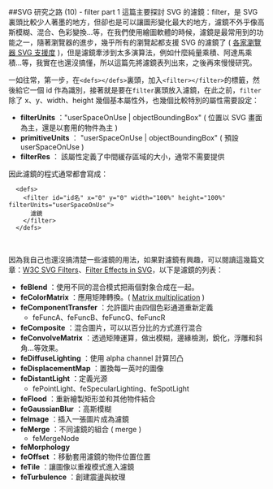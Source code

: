 ##SVG 研究之路 (10) - filter part 1
這篇主要探討 SVG 的濾鏡：filter，是 SVG 裏頭比較少人著墨的地方，但卻也是可以讓圖形變化最大的地方，濾鏡不外乎像高斯模糊、混合、色彩變換...等，在我們使用繪圖軟體的時候，濾鏡是最常用到的功能之一，隨著瀏覽器的進步，幾乎所有的瀏覽起都支援 SVG 的濾鏡了 ( [各家瀏覽器 SVG 支援度](http://caniuse.com/svg-filters) )，但是濾鏡牽涉到太多演算法，例如什麼純量乘積、阿達馬乘積...等，我實在也還沒搞懂，所以這篇先將濾鏡表列出來，之後再來慢慢研究。

一如往常，第一步，在`<defs></defs>`裏頭，加入`<filter></filter>`的標籤，然後給它一個 id 作為識別，接著就是要在`filter`裏頭放入濾鏡，在此之前，`filter`除了 x、y、width、height 幾個基本屬性外，也幾個比較特別的屬性需要設定：

- **filterUnits** ："userSpaceOnUse | objectBoundingBox" ( 位置以 SVG 畫面為主，還是以套用的物件為主 )
- **primitiveUnits** ： "userSpaceOnUse | objectBoundingBox" ( 預設 userSpaceOnUse )
- **filterRes** ： 該屬性定義了中間緩存區域的大小，通常不需要提供

因此濾鏡的程式通常都會寫成：

      <defs>
        <filter id="id名" x="0" y="0" width="100%" height="100%" filterUnits="userSpaceOnUse">
          濾鏡
        </filter>
      </defs>
<br/>

因為我自己也還沒搞清楚一些濾鏡的用法，如果對濾鏡有興趣，可以閱讀這幾篇文章：[W3C SVG Filters](http://www.w3.org/TR/SVG/filters.html)、[Filter Effects in SVG](http://srufaculty.sru.edu/david.dailey/svg/SVGOpen2010/Filters2.htm)，以下是濾鏡的列表：

- **feBlend** ：使用不同的混合模式把兩個對象合成在一起。
- **feColorMatrix** ：應用矩陣轉換。( [Matrix multiplication](http://en.wikipedia.org/wiki/Matrix_multiplication) )
- **feComponentTransfer** ：允許圖片由四個色彩通道重新定義
	- feFuncA、feFuncB、feFuncG、feFuncR
- **feComposite** ：混合圖片，可以以百分比的方式進行混合
- **feConvolveMatrix** ：透過矩陣運算，做出模糊，邊緣檢測，銳化，浮雕和斜角...等效果。
- **feDiffuseLighting** ：使用 alpha channel 計算凹凸
- **feDisplacementMap** ：置換每一英吋的圖像
- **feDistantLight** ：定義光源
	- fePointLight、feSpecularLighting、feSpotLight
- **feFlood** ：重新繪製矩形並和其他物件結合
- **feGaussianBlur** ：高斯模糊
- **feImage** ：插入一張圖片成為濾鏡
- **feMerge** ：不同濾鏡的組合 ( merge )	
	- feMergeNode
- **feMorphology**
- **feOffset** ：移動套用濾鏡的物件位置位置
- **feTile** ：讓圖像以重複模式進入濾鏡
- **feTurbulence** ：創建震盪與紋理




